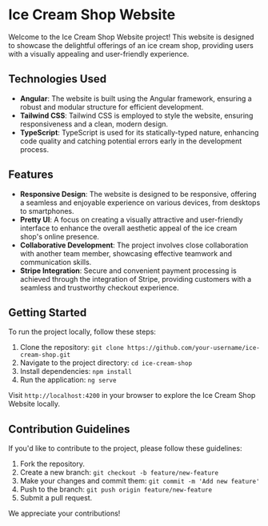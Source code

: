
# Ice Cream Shop Website

Welcome to the Ice Cream Shop Website project! This website is designed to showcase the delightful offerings of an ice cream shop, providing users with a visually appealing and user-friendly experience.

## Technologies Used

- **Angular**: The website is built using the Angular framework, ensuring a robust and modular structure for efficient development.
- **Tailwind CSS**: Tailwind CSS is employed to style the website, ensuring responsiveness and a clean, modern design.
- **TypeScript**: TypeScript is used for its statically-typed nature, enhancing code quality and catching potential errors early in the development process.

## Features

- **Responsive Design**: The website is designed to be responsive, offering a seamless and enjoyable experience on various devices, from desktops to smartphones.
- **Pretty UI**: A focus on creating a visually attractive and user-friendly interface to enhance the overall aesthetic appeal of the ice cream shop's online presence.
- **Collaborative Development**: The project involves close collaboration with another team member, showcasing effective teamwork and communication skills.
- **Stripe Integration**: Secure and convenient payment processing is achieved through the integration of Stripe, providing customers with a seamless and trustworthy checkout experience.

## Getting Started

To run the project locally, follow these steps:

1. Clone the repository: `git clone https://github.com/your-username/ice-cream-shop.git`
2. Navigate to the project directory: `cd ice-cream-shop`
3. Install dependencies: `npm install`
4. Run the application: `ng serve`

Visit `http://localhost:4200` in your browser to explore the Ice Cream Shop Website locally.

## Contribution Guidelines

If you'd like to contribute to the project, please follow these guidelines:

1. Fork the repository.
2. Create a new branch: `git checkout -b feature/new-feature`
3. Make your changes and commit them: `git commit -m 'Add new feature'`
4. Push to the branch: `git push origin feature/new-feature`
5. Submit a pull request.

We appreciate your contributions!

